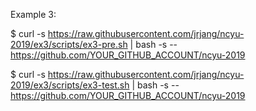 Example 3:

$ curl -s https://raw.githubusercontent.com/jrjang/ncyu-2019/ex3/scripts/ex3-pre.sh | bash -s -- https://github.com/YOUR_GITHUB_ACCOUNT/ncyu-2019

$ curl -s https://raw.githubusercontent.com/jrjang/ncyu-2019/ex3/scripts/ex3-test.sh | bash -s -- https://github.com/YOUR_GITHUB_ACCOUNT/ncyu-2019
